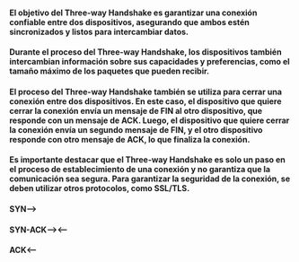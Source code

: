 #### El objetivo del Three-way Handshake es garantizar una conexión confiable entre dos dispositivos, asegurando que ambos estén sincronizados y listos para intercambiar datos.

#### Durante el proceso del Three-way Handshake, los dispositivos también intercambian información sobre sus capacidades y preferencias, como el tamaño máximo de los paquetes que pueden recibir.

#### El proceso del Three-way Handshake también se utiliza para cerrar una conexión entre dos dispositivos. En este caso, el dispositivo que quiere cerrar la conexión envía un mensaje de FIN al otro dispositivo, que responde con un mensaje de ACK. Luego, el dispositivo que quiere cerrar la conexión envía un segundo mensaje de FIN, y el otro dispositivo responde con otro mensaje de ACK, lo que finaliza la conexión.

#### Es importante destacar que el Three-way Handshake es solo un paso en el proceso de establecimiento de una conexión y no garantiza que la comunicación sea segura. Para garantizar la seguridad de la conexión, se deben utilizar otros protocolos, como SSL/TLS.

#### SYN-->
#### SYN-ACK--><--
#### ACK<--

